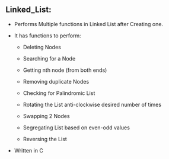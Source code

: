 ## Linked_List: 

- Performs Multiple functions in Linked List after Creating one.

- It has functions to perform:
     
     - Deleting Nodes
     
     - Searching for a Node
     
     - Getting nth node (from both ends)
     
     - Removing duplicate Nodes
     
     - Checking for Palindromic List
     
     - Rotating the List anti-clockwise desired number of times
     
     - Swapping 2 Nodes
     
     - Segregating List based on even-odd values
     
     - Reversing the List
     
- Written in C
